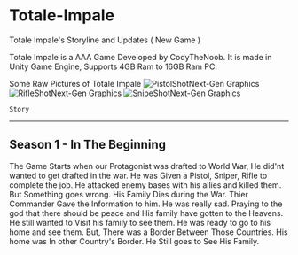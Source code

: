 # Totale-Impale
Totale Impale's Storyline and Updates ( New Game )

Totale Impale is a AAA Game Developed by CodyTheNoob.
It is made in Unity Game Engine, Supports 4GB Ram to 16GB Ram PC.

Some Raw Pictures of Totale Impale
![PistolShotNext-Gen Graphics](https://user-images.githubusercontent.com/92101427/186935199-c2652392-f7e5-4264-82c3-c669469d7b14.png)
![RifleShotNext-Gen Graphics](https://user-images.githubusercontent.com/92101427/186935206-e5a86891-9d6b-42a5-a06b-3437979792c9.png)
![SnipeShotNext-Gen Graphics](https://user-images.githubusercontent.com/92101427/186935212-0c26f625-4bc9-4fa0-9ddb-e9a2bbb05302.png)


    Story
------------------
Season 1 - In The Beginning
-----------------------------
The Game Starts when our Protagonist was drafted to World War, He did'nt wanted to get drafted in the war.
He was Given a Pistol, Sniper, Rifle to complete the job. He attacked enemy bases with his allies and killed them.
But Something goes wrong. His Family Dies during the War. Thier Commander Gave the Information to him.
He was really sad. Praying to the god that there should be peace and His family have gotten to the Heavens.
He still wanted to Visit his family to see them. He was ready to go to his home and see them.
But, There was a Border Between Those Countries. His home was In other Country's Border.
He Still goes to See His Family.
